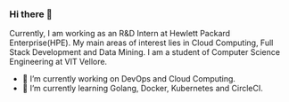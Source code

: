 ### Hi there 👋

Currently, I am working as an R&D Intern at Hewlett Packard Enterprise(HPE). My main areas of interest lies in Cloud Computing, Full Stack Development and Data Mining. 
I am a student of Computer Science Engineering at VIT Vellore.

- 🔭 I’m currently working on DevOps and Cloud Computing.
- 🌱 I’m currently learning Golang, Docker, Kubernetes and CircleCI.
<!--
**ShaunakSensarma/ShaunakSensarma** is a ✨ _special_ ✨ repository because its `README.md` (this file) appears on your GitHub profile.

Here are some ideas to get you started:

- 👯 I’m looking to collaborate on ...
- 🤔 I’m looking for help with ...
- 💬 Ask me about ...
- 📫 How to reach me: ...
- 😄 Pronouns: ...
- ⚡ Fun fact: ...
-->
